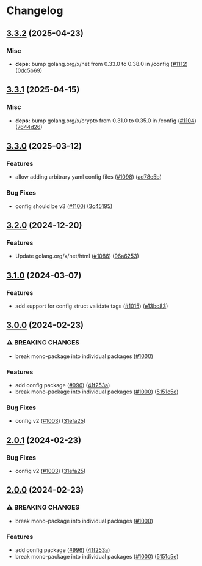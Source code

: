 # Changelog

## [3.3.2](https://github.com/chanzuckerberg/go-misc/compare/config-v3.3.1...config-v3.3.2) (2025-04-23)


### Misc

* **deps:** bump golang.org/x/net from 0.33.0 to 0.38.0 in /config ([#1112](https://github.com/chanzuckerberg/go-misc/issues/1112)) ([0dc5b69](https://github.com/chanzuckerberg/go-misc/commit/0dc5b698c7d3ba351199b4b0f2ed3f1e794a27e4))

## [3.3.1](https://github.com/chanzuckerberg/go-misc/compare/config-v3.3.0...config-v3.3.1) (2025-04-15)


### Misc

* **deps:** bump golang.org/x/crypto from 0.31.0 to 0.35.0 in /config ([#1104](https://github.com/chanzuckerberg/go-misc/issues/1104)) ([7644d26](https://github.com/chanzuckerberg/go-misc/commit/7644d267fe4c2027aefb669f6a00ae1e83415802))

## [3.3.0](https://github.com/chanzuckerberg/go-misc/compare/config-v3.2.0...config-v3.3.0) (2025-03-12)


### Features

* allow adding arbitrary yaml config files ([#1098](https://github.com/chanzuckerberg/go-misc/issues/1098)) ([ad78e5b](https://github.com/chanzuckerberg/go-misc/commit/ad78e5b859c94517e0b72b342b64448070816f65))


### Bug Fixes

* config should be v3 ([#1100](https://github.com/chanzuckerberg/go-misc/issues/1100)) ([3c45195](https://github.com/chanzuckerberg/go-misc/commit/3c45195af918e31bc39d58f165d0a9a6777a62d2))

## [3.2.0](https://github.com/chanzuckerberg/go-misc/compare/config-v3.1.0...config-v3.2.0) (2024-12-20)


### Features

* Update golang.org/x/net/html ([#1086](https://github.com/chanzuckerberg/go-misc/issues/1086)) ([96a6253](https://github.com/chanzuckerberg/go-misc/commit/96a62530abd701abcfa79ea0740ef6ef1980fa08))

## [3.1.0](https://github.com/chanzuckerberg/go-misc/compare/config-v3.0.0...config-v3.1.0) (2024-03-07)


### Features

* add support for config struct validate tags ([#1015](https://github.com/chanzuckerberg/go-misc/issues/1015)) ([e13bc83](https://github.com/chanzuckerberg/go-misc/commit/e13bc836bf68839700f75736a0c2f9fd6c0b3462))

## [3.0.0](https://github.com/chanzuckerberg/go-misc/compare/config-v2.0.1...config-v3.0.0) (2024-02-23)


### ⚠ BREAKING CHANGES

* break mono-package into individual packages ([#1000](https://github.com/chanzuckerberg/go-misc/issues/1000))

### Features

* add config package ([#996](https://github.com/chanzuckerberg/go-misc/issues/996)) ([41f253a](https://github.com/chanzuckerberg/go-misc/commit/41f253a925cadd0d63025ec5b83eeb39791faefa))
* break mono-package into individual packages ([#1000](https://github.com/chanzuckerberg/go-misc/issues/1000)) ([5151c5e](https://github.com/chanzuckerberg/go-misc/commit/5151c5e6a03d706156ac0a5b437875ab1600af6c))


### Bug Fixes

* config v2 ([#1003](https://github.com/chanzuckerberg/go-misc/issues/1003)) ([31efa25](https://github.com/chanzuckerberg/go-misc/commit/31efa2598cea38456b86b47652bf47d3cac9464f))

## [2.0.1](https://github.com/chanzuckerberg/go-misc/compare/config-v2.0.0...config-v2.0.1) (2024-02-23)


### Bug Fixes

* config v2 ([#1003](https://github.com/chanzuckerberg/go-misc/issues/1003)) ([31efa25](https://github.com/chanzuckerberg/go-misc/commit/31efa2598cea38456b86b47652bf47d3cac9464f))

## [2.0.0](https://github.com/chanzuckerberg/go-misc/compare/config-v1.12.0...config-v2.0.0) (2024-02-23)


### ⚠ BREAKING CHANGES

* break mono-package into individual packages ([#1000](https://github.com/chanzuckerberg/go-misc/issues/1000))

### Features

* add config package ([#996](https://github.com/chanzuckerberg/go-misc/issues/996)) ([41f253a](https://github.com/chanzuckerberg/go-misc/commit/41f253a925cadd0d63025ec5b83eeb39791faefa))
* break mono-package into individual packages ([#1000](https://github.com/chanzuckerberg/go-misc/issues/1000)) ([5151c5e](https://github.com/chanzuckerberg/go-misc/commit/5151c5e6a03d706156ac0a5b437875ab1600af6c))
